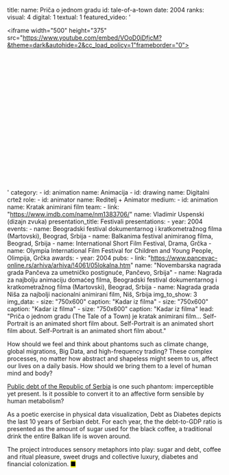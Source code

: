 title: 
    name: Priča o jednom gradu
id: tale-of-a-town
date: 2004
ranks:
    visual: 4
    digital: 1
    textual: 1
featured_video: '<style>.codegena{position:relative;width:100%;height:0;padding-bottom:75%;}.codegena iframe{position:absolute;top:0;left:0;width:100%;height:100%;}</style><div class="codegena"><iframe width="500" height="375" src="https://www.youtube.com/embed/VOoD0jDfjcM?&theme=dark&autohide=2&cc_load_policy=1"frameborder="0"></iframe></div>'
category: 
    - id: animation
      name: Animacija
    - id: drawing
      name: Digitalni crtež
role:
    - id: animator
      name: Reditelj + Animator
medium:
    - id: animation
      name: Kratak animirani film
team:
    - link: "https://www.imdb.com/name/nm1383706/"
      name: Vladimir Uspenski (dizajn zvuka)
presentation_title: Festivali
presentations:
    - year: 2004
      events:
        - name: Beogradski festival dokumentarnog i kratkometražnog filma (Martovski), Beograd, Srbija
        - name: Balkanima festival animiranog filma, Beograd, Srbija
        - name: International Short Film Festival, Drama, Grčka
        - name: Olympia International Film Festival for Children and Young People, Olimpija, Grčka
awards:
    - year: 2004
      pubs:
        - link: "https://www.pancevac-online.rs/arhiva/arhiva/!4061/05lokalna.htm"
          name: "Novembarska nagrada grada Pančeva za umetničko postignuće, Pančevo, Srbija"
        - name: Nagrada za najbolju animaciju domaćeg filma, Beogradski festival dokumentarnog i kratkometražnog filma (Martovski), Beograd, Srbija
        - name: Nagrada grada Niša za najbolji nacionalni animirani film, Niš, Srbija
img_to_show: 3       
img_data:
    - size: "750x600"
      caption: "Kadar iz filma"
    - size: "750x600"
      caption: "Kadar iz filma"
    - size: "750x600"
      caption: "Kadar iz filma"
lead: "Priča o jednom gradu (The Tale of a Town) je kratak animirani film... Self-Portrait is an animated short film about. Self-Portrait is an animated short film about. Self-Portrait is an animated short film about."

How should we feel and think about phantoms such as climate change, global migrations, Big Data, and high-frequency trading? These complex processes, no matter how abstract and shapeless might seem to us, affect our lives on a daily basis. How should we bring them to a level of human mind and body?  

<a href='http://www.javnidug.gov.rs/eng/default.asp' target="_blank">Public debt of the Republic of Serbia</a> is one such phantom: imperceptible yet present. Is it possible to convert it to an affective form sensible by human metabolism? 

As a poetic exercise in physical data visualization, Debt as Diabetes depicts the last 10 years of Serbian debt. For each year, the the debt-to-GDP ratio is presented as the amount of sugar used for the black coffee, a traditional drink the entire Balkan life is woven around. 

The project introduces sensory metaphors into play: sugar and debt, coffee and ritual pleasure, sweet drugs and collective luxury, diabetes and financial colonization. <mark>&#9632;</mark>